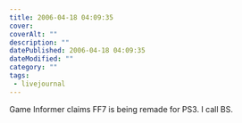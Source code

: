 ```yaml
---
title: 2006-04-18 04:09:35
cover: 
coverAlt: ""
description: ""
datePublished: 2006-04-18 04:09:35
dateModified: ""
category: ""
tags:
 - livejournal
---
```


Game Informer claims FF7 is being remade for PS3. I call BS.

